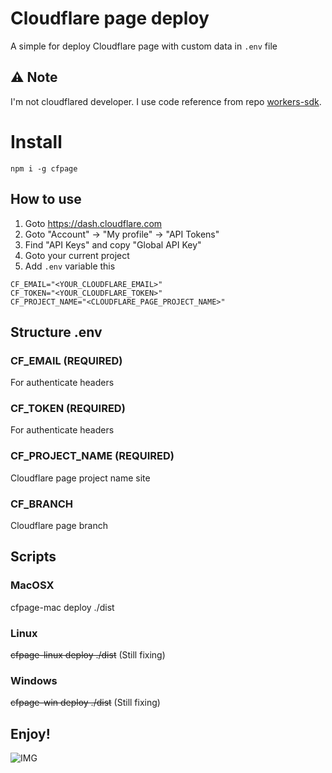 # Cloudflare page deploy

A simple for deploy Cloudflare page with custom data in `.env` file

## ⚠️ Note

I'm not cloudflared developer. I use code reference from repo [workers-sdk](https://github.com/cloudflare/workers-sdk).

# Install

```
npm i -g cfpage
```

## How to use

1. Goto https://dash.cloudflare.com
2. Goto "Account" -> "My profile" -> "API Tokens"
3. Find "API Keys" and copy "Global API Key"
5. Goto your current project
5. Add `.env` variable this

```
CF_EMAIL="<YOUR_CLOUDFLARE_EMAIL>"
CF_TOKEN="<YOUR_CLOUDFLARE_TOKEN>"
CF_PROJECT_NAME="<CLOUDFLARE_PAGE_PROJECT_NAME>"
```

## Structure .env
### CF_EMAIL (**REQUIRED**)
For authenticate headers
### CF_TOKEN (**REQUIRED**)
For authenticate headers
### CF_PROJECT_NAME (**REQUIRED**)
Cloudflare page project name site
### CF_BRANCH
Cloudflare page branch

## Scripts
### MacOSX 
cfpage-mac deploy ./dist
### Linux 
~~cfpage-linux deploy ./dist~~ (Still fixing)
### Windows
~~cfpage-win deploy ./dist~~ (Still fixing)

## Enjoy!

![IMG](https://media1.tenor.com/m/-DdP7PTL6r8AAAAC/furina-focalors.gif)

